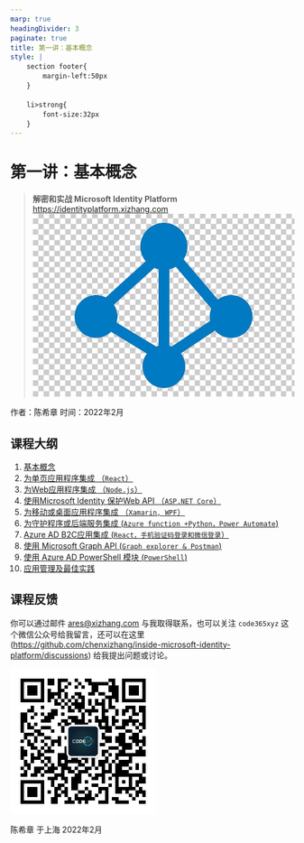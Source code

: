 ```yaml
---
marp: true
headingDivider: 3
paginate: true
title: 第一讲：基本概念
style: |
    section footer{
        margin-left:50px
    }
    
    li>strong{
        font-size:32px
    }
---
```


# 第一讲：基本概念
> **解密和实战 Microsoft Identity Platform**  https://identityplatform.xizhang.com
![bg fit left:30% opacity:0.2](images/aad.png)


作者：陈希章
时间：2022年2月


## 课程大纲
<!--
footer: '**解密和实战 Microsoft Identity Platform**  https://identityplatform.xizhang.com'
-->

1. [基本概念](module1-overview.md)
1. [为单页应用程序集成 （`React`）](module2-spa.md)
1. [为Web应用程序集成 （`Node.js`）](module3-webapp.md)
1. [使用Microsoft Identity 保护Web API （`ASP.NET Core`）](module4-webapi.md)
1. [为移动或桌面应用程序集成 （`Xamarin, WPF`）](module5-desktop-mobile.md)
1. [为守护程序或后端服务集成 (`Azure function +Python，Power Automate`)](module6-deamon-service.md)
1. [Azure AD B2C应用集成 (`React，手机验证码登录和微信登录`） ](module7-b2c.md)
1. [使用 Microsoft Graph API (`Graph explorer & Postman`)](module8-msgraph.md)
1. [使用 Azure AD PowerShell 模块 (`PowerShell`)](module9-powershell.md)
1. [应用管理及最佳实践](module10-bestpractices.md)


## 课程反馈

你可以通过邮件 <ares@xizhang.com> 与我取得联系，也可以关注 `code365xyz` 这个微信公众号给我留言，还可以在这里 (<https://github.com/chenxizhang/inside-microsoft-identity-platform/discussions>) 给我提出问题或讨论。

![](images/code365xyz.jpg)


陈希章 于上海
2022年2月